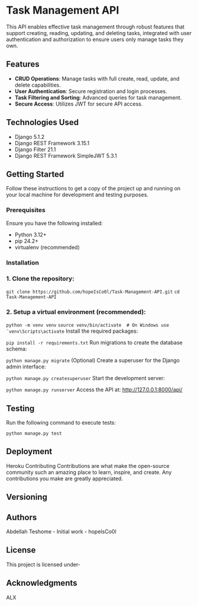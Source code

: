 # Task Management API

This API enables effective task management through robust features that support creating, reading, updating, and deleting tasks, integrated with user authentication and authorization to ensure users only manage tasks they own.

## Features

- **CRUD Operations**: Manage tasks with full create, read, update, and delete capabilities.
- **User Authentication**: Secure registration and login processes.
- **Task Filtering and Sorting**: Advanced queries for task management.
- **Secure Access**: Utilizes JWT for secure API access.

## Technologies Used

- Django 5.1.2
- Django REST Framework 3.15.1
- Django Filter 21.1
- Django REST Framework SimpleJWT 5.3.1

## Getting Started

Follow these instructions to get a copy of the project up and running on your local machine for development and testing purposes.

### Prerequisites

Ensure you have the following installed:
- Python 3.12+
- pip 24.2+
- virtualenv (recommended)

### Installation

### 1. Clone the repository:
   
   ```git clone https://github.com/hopeIsCo0l/Task-Management-API.git```
 ```cd Task-Management-API```
### 2. Setup a virtual environment (recommended):


```python -m venv venv```
```source venv/bin/activate  # On Windows use `venv\Scripts\activate```
Install the required packages:


```pip install -r requirements.txt```
Run migrations to create the database schema:


```python manage.py migrate```
(Optional) Create a superuser for the Django admin interface:


```python manage.py createsuperuser```
Start the development server:


```python manage.py runserver```
Access the API at: http://127.0.0.1:8000/api/

## Testing
Run the following command to execute tests:


```python manage.py test```

## Deployment
Heroku
Contributing
Contributions are what make the open-source community such an amazing place to learn, inspire, and create. Any contributions you make are greatly appreciated.

## Versioning

## Authors
Abdellah Teshome - Initial work - hopeIsCo0l
## License
This project is licensed under-

## Acknowledgments
ALX
